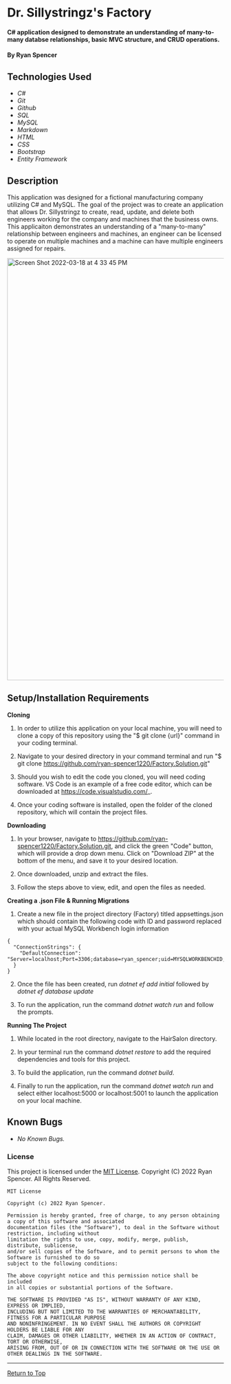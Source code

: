 # Dr. Sillystringz's Factory

#### C# application designed to demonstrate an understanding of many-to-many databse relationships, basic MVC structure, and CRUD operations.

#### By Ryan Spencer

## Technologies Used

- _C#_
- _Git_
- _Github_
- _SQL_
- _MySQL_
- _Markdown_
- _HTML_
- _CSS_
- _Bootstrap_
- _Entity Framework_

## Description

This application was designed for a fictional manufacturing company utilizing C# and MySQL. The goal of the project was to create an application that allows Dr. Sillystringz to create, read, update, and delete both engineers working for the company and machines that the business owns. This applicaiton demonstrates an understanding of a "many-to-many" relationship between engineers and machines, an engineer can be licensed to operate on multiple machines and a machine can have multiple engineers assigned for repairs.

<img width="982" alt="Screen Shot 2022-03-18 at 4 33 45 PM" src="https://user-images.githubusercontent.com/86761275/159097027-f9550327-3e8d-404d-8343-441b066c4160.png">

## Setup/Installation Requirements

**Cloning**

1. In order to utilize this application on your local machine, you will need to clone a copy of this repository using the "$ git clone {url}" command in your coding terminal.

2. Navigate to your desired directory in your command terminal and run "$ git clone https://github.com/ryan-spencer1220/Factory.Solution.git"

3. Should you wish to edit the code you cloned, you will need coding software. VS Code is an example of a free code editor, which can be downloaded at https://code.visualstudio.com/_.

4. Once your coding software is installed, open the folder of the cloned repository, which will contain the project files.

**Downloading**

1. In your browser, navigate to https://github.com/ryan-spencer1220/Factory.Solution.git, and click the green "Code" button, which will provide a drop down menu. Click on "Download ZIP" at the bottom of the menu, and save it to your desired location.

2. Once downloaded, unzip and extract the files.

3. Follow the steps above to view, edit, and open the files as needed.

**Creating a .json File & Running Migrations**

1. Create a new file in the project directory (Factory) titled appsettings.json which should contain the following code with ID and password replaced with your actual MySQL Workbench login information

```
{
  "ConnectionStrings": {
    "DefaultConnection": "Server=localhost;Port=3306;database=ryan_spencer;uid=MYSQLWORKBENCHID;pwd=MYSQLWORKBENCHPASSWORD;"
  }
}

```

2. Once the file has been created, run _dotnet ef add initial_ followed by _dotnet ef database update_

3. To run the application, run the command _dotnet watch run_ and follow the prompts.

**Running The Project**

1. While located in the root directory, navigate to the HairSalon directory.

2. In your terminal run the command _dotnet restore_ to add the required dependencies and tools for this project.

3. To build the application, run the command _dotnet build_.

4. Finally to run the application, run the command _dotnet watch run_ and select either localhost:5000 or localhost:5001 to launch the application on your local machine.

## Known Bugs

- _No Known Bugs._

### License

This project is licensed under the [MIT License](https://opensource.org/licenses/MIT). Copyright (C) 2022 Ryan Spencer. All Rights Reserved.

```
MIT License

Copyright (c) 2022 Ryan Spencer.

Permission is hereby granted, free of charge, to any person obtaining a copy of this software and associated
documentation files (the "Software"), to deal in the Software without restriction, including without
limitation the rights to use, copy, modify, merge, publish, distribute, sublicense,
and/or sell copies of the Software, and to permit persons to whom the Software is furnished to do so
subject to the following conditions:

The above copyright notice and this permission notice shall be included
in all copies or substantial portions of the Software.

THE SOFTWARE IS PROVIDED "AS IS", WITHOUT WARRANTY OF ANY KIND, EXPRESS OR IMPLIED,
INCLUDING BUT NOT LIMITED TO THE WARRANTIES OF MERCHANTABILITY, FITNESS FOR A PARTICULAR PURPOSE
AND NONINFRINGEMENT. IN NO EVENT SHALL THE AUTHORS OR COPYRIGHT HOLDERS BE LIABLE FOR ANY
CLAIM, DAMAGES OR OTHER LIABILITY, WHETHER IN AN ACTION OF CONTRACT, TORT OR OTHERWISE,
ARISING FROM, OUT OF OR IN CONNECTION WITH THE SOFTWARE OR THE USE OR OTHER DEALINGS IN THE SOFTWARE.
```

---

<a href="#">Return to Top</a>
